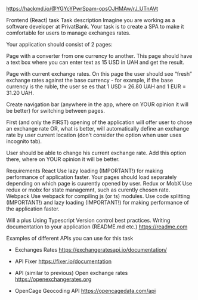 https://hackmd.io/@YGYcYPwrSpam-opsOJHMAw/rJ_UTnAVt

Frontend (React) task Task description Imagine you are working as a software
developer at PrivatBank. Your task is to create a SPA to make it comfortable for
users to manage exchanges rates.

Your application should consist of 2 pages:

Page with a converter from one currency to another. This page should have a text
box where you can enter text as 15 USD in UAH and get the result.

Page with current exchange rates. On this page the user should see “fresh”
exchange rates against the base currency - for example, if the base currency is
the ruble, the user se es that 1 USD = 26.80 UAH and 1 EUR = 31.20 UAH.

Create navigation bar (anywhere in the app, where on YOUR opinion it will be
better) for switching between pages.

First (and only the FIRST) opening of the application will offer user to chose
an exchange rate OR, what is better, will automatically define an exchange rate
by user current location (don’t consider the option when user uses incognito
tab).

User should be able to change his current exchange rate. Add this option there,
where on YOUR opinion it will be better.

Requirements React Use lazy loading (IMPORTANT!) for making performance of
application faster. Your pages should load separately depending on which page is
cuurently opened by user. Redux or MobX Use redux or mobx for state managemnt,
such as curently chosen rate. Webpack Use webpack for compiling js (or ts)
modules. Use code splitting (IMPORTANT!) and lazy loading (IMPORTANT!) for
making performance of the application faster.

Will a plus Using Typescript Version control best practices. Writing
documentation to your application (README.md etc.) https://readme.com

Examples of different APIs you can use for this task

- Exchanges Rates https://exchangeratesapi.io/documentation/

- API Fixer https://fixer.io/documentation

- API (similar to previous) Open exchange rates https://openexchangerates.org

- OpenCage Geocoding API https://opencagedata.com/api
